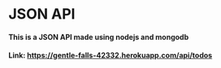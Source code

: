 # JSON API
#### This is a JSON API made using nodejs and mongodb
#### Link: https://gentle-falls-42332.herokuapp.com/api/todos
